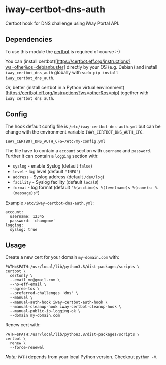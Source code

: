 # iway-certbot-dns-auth

Certbot hook for DNS challenge using iWay Portal API.

## Dependencies

To use this module the [certbot](https://certbot.eff.org/) is required of course :-)

You can (install certbot)[https://certbot.eff.org/instructions?ws=other&os=debianbuster] directly by your OS (e.g. Debian)
and install `iway_certbot_dns_auth` globally with `sudo pip install iway_certbot_dns_auth`.

Or, better (install certbot in a Python virtual environment)[https://certbot.eff.org/instructions?ws=other&os=pip]
together with `iway_certbot_dns_auth`.

## Config

The hook default config file is `/etc/iway-certbot-dns-auth.yml` but can be change with the
environment variable `IWAY_CERTBOT_DNS_AUTH_CFG`.

    IWAY_CERTBOT_DNS_AUTH_CFG=/etc/my-config.yml

The file have to contain a `account` section with `username` and `password`. Further it can
contain a `logging` section with:

- `syslog` - enable Syslog (default `false`)
- `level` - log level (default `"INFO"`)
- `address` - Syslog address (default `/dev/log`)
- `facility` - Syslog facility (default `local0`)
- `format` - log format (default `"%(asctime)s %(levelname)s %(name)s: %(message)s"`)

Example `/etc/iway-certbot-dns-auth.yml`:

    account:
      username: 12345
      password: 'changeme'
    logging:
      syslog: true

## Usage

Create a new cert for your domain `my-domain.com` with:

    PATH=$PATH:/usr/local/lib/python3.8/dist-packages/scripts \
    certbot \
      certonly \
      --email me@gmail.com \
      --no-eff-email \
      --agree-tos \
      --preferred-challenges 'dns' \
      --manual \
      --manual-auth-hook iway-certbot-auth-hook \
      --manual-cleanup-hook iway-certbot-cleanup-hook \
      --manual-public-ip-logging-ok \
      --domain my-domain.com

Renew cert with:

    PATH=$PATH:/usr/local/lib/python3.8/dist-packages/scripts \
    certbot \
      renew \
      --force-renewal

_Note:_ `PATH` depends from your local Python version. Checkout `python -V`.
